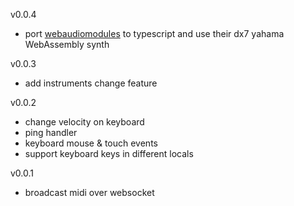 v0.0.4

- port [webaudiomodules](https://www.webaudiomodules.org/) to typescript and use their dx7 yahama WebAssembly synth

v0.0.3

- add instruments change feature

v0.0.2

- change velocity on keyboard
- ping handler
- keyboard mouse & touch events
- support keyboard keys in different locals

v0.0.1

- broadcast midi over websocket
